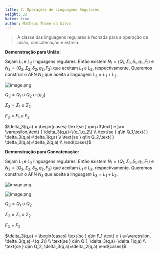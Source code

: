 ```yaml
---
title: 7. Operações de Linguagens Regulares
weight: 32
katex: true
author: Matheus Thome da Silva
---
```


> A classe das linguagens regulares é fechada para a operação de união, concatenação e estrela.
> 

**Demonstração para União:**

Sejam $L_1$ e $L_2$ linguagens regulares. Então existem $N_1=(Q_1,\Sigma_1, \delta_1, q_1, F_1)$ e $N_2=(Q_2,\Sigma_2, \delta_2, q_2, F_2)$ que aceitam $L_1$ e $L_2$, respectivamente. Queremos construir o AFN $N_3$ que aceita a linguagem $L_3=L_1+L_2$.

![image.png](../public/image.png)

$Q_3 = Q_1 \cup Q_2 \cup \{q_3\}$

$\Sigma_3 = \Sigma_1 \cup \Sigma_2$

$F_3=F_1 \cup F_2$

$\delta_3(q,a) = \begin{cases} \text{se } q=q+3\text{ e }a= \varepsilon,\text{ } \delta_3(q,a)=\{q_1,q_2\} \\ \text{se } q\in Q_1,\text{ } \delta_3(q,a)=\delta_1(q,a) \\ \text{se } q\in Q_2,\text{ } \delta_3(q,a)=\delta_2(q,a) \\ \end{cases}$

**Demonstração para Concatenação:**

Sejam $L_1$ e $L_2$ linguagens regulares. Então existem $N_1=(Q_1,\Sigma_1, \delta_1, q_1, F_1)$ e $N_2=(Q_2,\Sigma_2, \delta_2, q_2, F_2)$ que aceitam $L_1$ e $L_2$, respectivamente. Queremos construir o AFN $N_3$ que aceita a linguagem $L_3=L_1+L_2$.

![image.png](../public/image%201.png)

![image.png](../public/image%202.png)

$Q_3 = Q_1 \cup Q_2$ 

$\Sigma_3 = \Sigma_1 \cup \Sigma_2$

$F_3=F_2$

$\delta_3(q,a) = \begin{cases} \text{se } q\in F_1 \text{ e } a=\varepsilon, \delta_3(q,a)=\{q_2\} \\ \text{se } q\in Q_1, \delta_3(q,a)=\delta_1(q,a) \\ \text{se } q\in Q_2, \delta_3(q,a)=\delta_2(q,a) \end{cases}$


